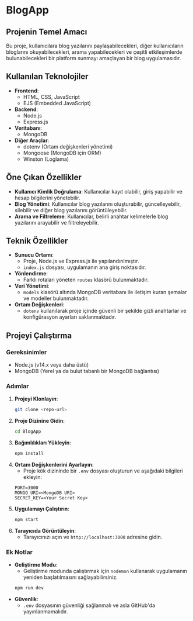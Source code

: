 # BlogApp

## Projenin Temel Amacı
Bu proje, kullanıcılara blog yazılarını paylaşabilecekleri, diğer kullanıcıların bloglarını okuyabilecekleri, arama yapabilecekleri ve çeşitli etkileşimlerde bulunabilecekleri bir platform sunmayı amaçlayan bir blog uygulamasıdır.

## Kullanılan Teknolojiler
- **Frontend**: 
  - HTML, CSS, JavaScript
  - EJS (Embedded JavaScript)
- **Backend**: 
  - Node.js
  - Express.js
- **Veritabanı**: 
  - MongoDB
- **Diğer Araçlar**: 
  - dotenv (Ortam değişkenleri yönetimi)
  - Mongoose (MongoDB için ORM)
  - Winston (Loglama)

## Öne Çıkan Özellikler
- **Kullanıcı Kimlik Doğrulama**: Kullanıcılar kayıt olabilir, giriş yapabilir ve hesap bilgilerini yönetebilir.
- **Blog Yönetimi**: Kullanıcılar blog yazılarını oluşturabilir, güncelleyebilir, silebilir ve diğer blog yazılarını görüntüleyebilir.
- **Arama ve Filtreleme**: Kullanıcılar, belirli anahtar kelimelerle blog yazılarını arayabilir ve filtreleyebilir.

## Teknik Özellikler
- **Sunucu Ortamı**: 
  - Proje, Node.js ve Express.js ile yapılandırılmıştır.
  - `index.js` dosyası, uygulamanın ana giriş noktasıdır.
- **Yönlendirme**: 
  - Farklı rotaları yöneten `routes` klasörü bulunmaktadır.
- **Veri Yönetimi**: 
  - `models` klasörü altında MongoDB veritabanı ile iletişim kuran şemalar ve modeller bulunmaktadır.
- **Ortam Değişkenleri**: 
  - `dotenv` kullanılarak proje içinde güvenli bir şekilde gizli anahtarlar ve konfigürasyon ayarları saklanmaktadır.

## Projeyi Çalıştırma

### Gereksinimler
- Node.js (v14.x veya daha üstü)
- MongoDB (Yerel ya da bulut tabanlı bir MongoDB bağlantısı)

### Adımlar
1. **Projeyi Klonlayın**:
    ```bash
    git clone <repo-url>
    ```
2. **Proje Dizinine Gidin**:
    ```bash
    cd BlogApp
    ```
3. **Bağımlılıkları Yükleyin**:
    ```bash
    npm install
    ```
4. **Ortam Değişkenlerini Ayarlayın**:
    - Proje kök dizininde bir `.env` dosyası oluşturun ve aşağıdaki bilgileri ekleyin:
    ```env
    PORT=3000
    MONGO_URI=<MongoDB URI>
    SECRET_KEY=<Your Secret Key>
    ```
5. **Uygulamayı Çalıştırın**:
    ```bash
    npm start
    ```
6. **Tarayıcıda Görüntüleyin**:
    - Tarayıcınızı açın ve `http://localhost:3000` adresine gidin.

### Ek Notlar
- **Geliştirme Modu**: 
    - Geliştirme modunda çalıştırmak için `nodemon` kullanarak uygulamanın yeniden başlatılmasını sağlayabilirsiniz.
    ```bash
    npm run dev
    ```
- **Güvenlik**: 
    - `.env` dosyasının güvenliği sağlanmalı ve asla GitHub'da yayınlanmamalıdır.
